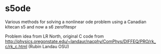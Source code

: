 
# s5ode
Various methods for solving a nonlinear ode problem using a Canadian kltecan s5
and now a s6 zerofltespr

Problem idea from LR North, original C code from http://physics.oregonstate.edu/~landaur/nacphy/ComPhys/DIFFEQ/PRO/rk_c/rk_c.html
(Rubin Landau OSU)
